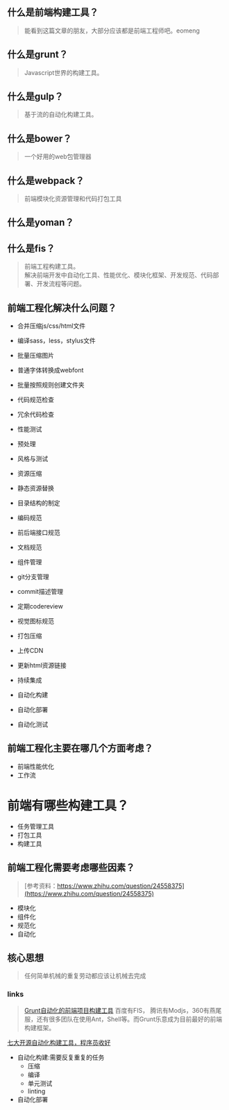 ## 什么是前端构建工具？

> 能看到这篇文章的朋友，大部分应该都是前端工程师吧。eomeng 

## 什么是grunt？

> Javascript世界的构建工具。  

## 什么是gulp？  

> 基于流的自动化构建工具。  

## 什么是bower？

> 一个好用的web包管理器  

## 什么是webpack？

> 前端模块化资源管理和代码打包工具

## 什么是yoman？

## 什么是fis？  

> 前端工程构建工具。  
> 解决前端开发中自动化工具、性能优化、模块化框架、开发规范、代码部署、开发流程等问题。

## 前端工程化解决什么问题？

* 合并压缩js/css/html文件  
* 编译sass，less，stylus文件  
* 批量压缩图片  
* 普通字体转换成webfont  
* 批量按照规则创建文件夹  
* 代码规范检查  
* 冗余代码检查  
* 性能测试  
* 预处理 
* 风格与测试  
* 资源压缩  
* 静态资源替换  
* 目录结构的制定  
* 编码规范  
* 前后端接口规范  
* 文档规范  
* 组件管理  
* git分支管理  
* commit描述管理  
* 定期codereview  
* 视觉图标规范  
* 打包压缩  
* 上传CDN  
* 更新html资源链接  

* 持续集成  
* 自动化构建  
* 自动化部署  
* 自动化测试  



## 前端工程化主要在哪几个方面考虑？

* 前端性能优化  
* 工作流  



# 前端有哪些构建工具？

* 任务管理工具  
* 打包工具  
* 构建工具  



## 前端工程化需要考虑哪些因素？  

> [参考资料：https://www.zhihu.com/question/24558375](https://www.zhihu.com/question/24558375)

* 模块化  
* 组件化  
* 规范化  
* 自动化  



## 核心思想   

> 任何简单机械的重复劳动都应该让机械去完成  



### links

> [Grunt自动化的前端项目构建工具](http://www.xuanfengge.com/grunt-front-end-project-build-automation-tools.html)
> 百度有FIS， 腾讯有Modjs，360有燕尾服，还有很多团队在使用Ant，Shell等。而Grunt乐意成为目前最好的前端构建框架。
> 
> 

[七大开源自动化构建工具，程序员收好](http://tech.it168.com/a2017/0316/3105/000003105032.shtml)  


* 自动化构建:需要反复重复的任务
    * 压缩
    * 编译
    * 单元测试
    * linting
* 自动化部署

